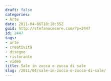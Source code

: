 ```yaml
---
draft: false
categories:
- Arte
date: 2011-04-06T10:10:55Z
guid: http://stefanocecere.com/?p=2447
id: 2447
tags:
- arte
- creatività
- disegno
- ristorante
- video
title: Sale in zucca o zucca di sale
slug: /2011/04/sale-in-zucca-o-zucca-di-sale/
---
```


